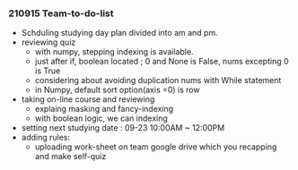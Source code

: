 ### 210915 Team-to-do-list
 
 - Schduling studying day plan divided into am and pm.
 - reviewing quiz
   - with numpy, stepping indexing is available.
   - just after if, boolean located ; 0 and None is False, nums excepting 0 is True
   - considering about avoiding duplication nums with While statement
   - in Numpy, default sort option(axis =0) is row
  - taking on-line course and reviewing
  	- explaing masking and fancy-indexing
	- with boolean logic, we can indexing
  - setting next studying date : 09-23 10:00AM ~ 12:00PM
  - adding rules:
    - uploading work-sheet on team google drive which you recapping and make self-quiz
